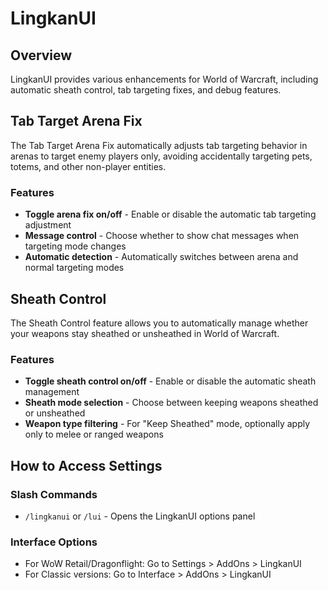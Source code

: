 # LingkanUI

## Overview
LingkanUI provides various enhancements for World of Warcraft, including automatic sheath control, tab targeting fixes, and debug features.

## Tab Target Arena Fix

The Tab Target Arena Fix automatically adjusts tab targeting behavior in arenas to target enemy players only, avoiding accidentally targeting pets, totems, and other non-player entities.

### Features
- **Toggle arena fix on/off** - Enable or disable the automatic tab targeting adjustment
- **Message control** - Choose whether to show chat messages when targeting mode changes
- **Automatic detection** - Automatically switches between arena and normal targeting modes

## Sheath Control

The Sheath Control feature allows you to automatically manage whether your weapons stay sheathed or unsheathed in World of Warcraft.

### Features
- **Toggle sheath control on/off** - Enable or disable the automatic sheath management
- **Sheath mode selection** - Choose between keeping weapons sheathed or unsheathed
- **Weapon type filtering** - For "Keep Sheathed" mode, optionally apply only to melee or ranged weapons

## How to Access Settings

### Slash Commands
- `/lingkanui` or `/lui` - Opens the LingkanUI options panel

### Interface Options
- For WoW Retail/Dragonflight: Go to Settings > AddOns > LingkanUI
- For Classic versions: Go to Interface > AddOns > LingkanUI
